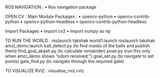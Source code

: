 ROS NAVIGATION :
•	Ros navigation package



OPEN CV :
Main Module Packages :
•	opencv-python 
•	opencv-contrib-python
•	opencv-python-headless
•	opencv-contrib-python-headless

Import Packages
•	import cv2
•	import numpy as np



TO RUN THE WORLD :
roslaunch takshak world1.launch
roslaunch takshak amcl_demo.launch
ball_detect.py (to find masks of the balls and publish them)
find_goal_akash.py  (to calculate remainder)
pose.py (run this only when amcl_demo shows “odom received;”)
goal_set.py (to navigate to set points)
gate_find.py (to navigate through the required gate)

 
 
TO VISUALIZE RVIZ :
visualise_rviz.rviz 
